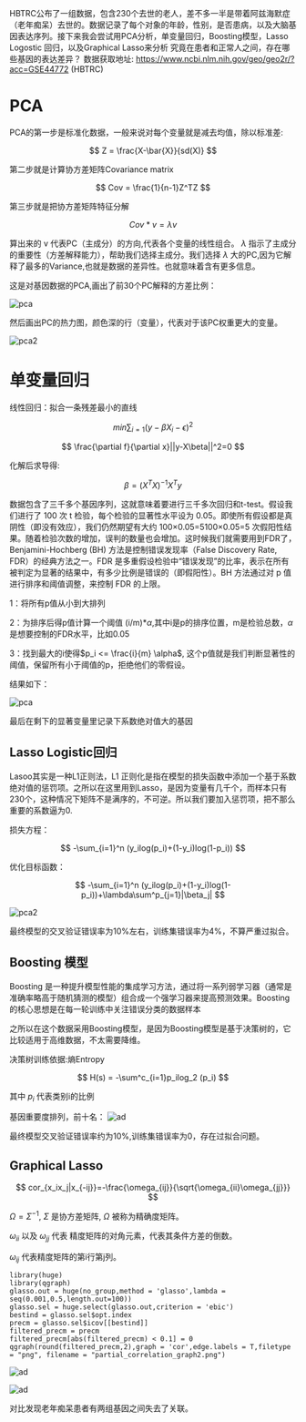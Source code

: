 HBTRC公布了一组数据，包含230个去世的老人，差不多一半是带着阿兹海默症（老年痴呆）去世的。数据记录了每个对象的年龄，性别，是否患病，以及大脑基因表达序列。接下来我会尝试用PCA分析，单变量回归，Boosting模型，Lasso Logostic 回归，以及Graphical Lasso来分析 究竟在患者和正常人之间，存在哪些基因的表达差异？
数据获取地址: https://www.ncbi.nlm.nih.gov/geo/geo2r/?acc=GSE44772  (HBTRC)

# PCA

PCA的第一步是标准化数据，一般来说对每个变量就是减去均值，除以标准差:

$$
Z = \frac{X-\bar{X}}{sd(X)}
$$

第二步就是计算协方差矩阵Covariance matrix

$$
Cov = \frac{1}{n-1}Z^TZ
$$

第三步就是把协方差矩阵特征分解

$$
Cov*v = \lambda v
$$

算出来的 v 代表PC（主成分）的方向,代表各个变量的线性组合。 $\lambda$ 指示了主成分的重要性（方差解释能力），帮助我们选择主成分。我们选择  $\lambda$ 大的PC,因为它解释了最多的Variance,也就是数据的差异性。也就意味着含有更多信息。

这是对基因数据的PCA,画出了前30个PC解释的方差比例：

![pca](https://github.com/Tony980624/Gene-Expression-And-Alzheimer/blob/main/file01/000010.png)

然后画出PC的热力图，颜色深的行（变量），代表对于该PC权重更大的变量。

![pca2](https://github.com/Tony980624/Gene-Expression-And-Alzheimer/blob/main/file01/000011.png)

# 单变量回归

线性回归：拟合一条残差最小的直线

$$
min\sum_{i=1}(y-\beta X_i-\epsilon)^2  
$$

$$
\frac{\partial f}{\partial x}||y-X\beta||^2=0
$$

化解后求导得:

$$
\beta = (X^TX)^{-1}X^Ty
$$

数据包含了三千多个基因序列，这就意味着要进行三千多次回归和t-test。假设我们进行了 100 次 t 检验，每个检验的显著性水平设为 0.05。即使所有假设都是真阴性（即没有效应），我们仍然期望有大约 100×0.05=5100×0.05=5 次假阳性结果。随着检验次数的增加，误判的数量也会增加。这时候我们就需要用到FDR了，Benjamini-Hochberg (BH) 方法是控制错误发现率（False Discovery Rate, FDR）的经典方法之一。FDR 是多重假设检验中“错误发现”的比率，表示在所有被判定为显著的结果中，有多少比例是错误的（即假阳性）。BH 方法通过对 p 值进行排序和阈值调整，来控制 FDR 的上限。

1：将所有p值从小到大排列

2：为排序后得p值计算一个阈值 (i/m)*$\alpha$,其中i是p的排序位置，m是检验总数，$\alpha$  是想要控制的FDR水平，比如0.05

3：找到最大的i使得$p_i <= \frac{i}{m} \alpha$, 这个p值就是我们判断显著性的阈值，保留所有小于阈值的p，拒绝他们的零假设。

结果如下：

![pca](https://github.com/Tony980624/Gene-Expression-And-Alzheimer/blob/main/file01/000014.png)

最后在剩下的显著变量里记录下系数绝对值大的基因

## Lasso Logistic回归

Lasoo其实是一种L1正则法，L1 正则化是指在模型的损失函数中添加一个基于系数绝对值的惩罚项。之所以在这里用到Lasso，是因为变量有几千个，而样本只有230个，这种情况下矩阵不是满序的，不可逆。所以我们要加入惩罚项，把不那么重要的系数逼为0.

损失方程：

$$
-\sum_{i=1}^n (y_ilog(p_i)+(1-y_i)log(1-p_i))
$$

优化目标函数：

$$
-\sum_{i=1}^n (y_ilog(p_i)+(1-y_i)log(1-p_i))+\lambda\sum^p_{j=1}|\beta_j|
$$

![pca2](https://github.com/Tony980624/Gene-Expression-And-Alzheimer/blob/main/file01/000012.png)


最终模型的交叉验证错误率为10%左右，训练集错误率为4%，不算严重过拟合。

## Boosting 模型

Boosting 是一种提升模型性能的集成学习方法，通过将一系列弱学习器（通常是准确率略高于随机猜测的模型）组合成一个强学习器来提高预测效果。Boosting 的核心思想是在每一轮训练中关注错误分类的数据样本

之所以在这个数据采用Boosting模型，是因为Boosting模型是基于决策树的，它比较适用于高维数据，不太需要降维。

决策树训练依据:熵Entropy

$$
H(s) = -\sum^c_{i=1}p_ilog_2 (p_i)
$$

其中 $p_i$ 代表类别i的比例

基因重要度排列，前十名：
![ad](https://github.com/Tony980624/Gene-Expression-And-Alzheimer/blob/main/file01/output.png)

最终模型交叉验证错误率约为10%,训练集错误率为0，存在过拟合问题。

## Graphical Lasso

$$
cor_{x_ix_j|x_{-ij}}=-\frac{\omega_{ij}}{\sqrt{\omega_{ii}\omega_{jj}}}
$$

$\Omega = \Sigma^{-1}$, $\Sigma$ 是协方差矩阵, $\Omega$ 被称为精确度矩阵。

$\omega_{ii}$ 以及 $\omega_{jj}$ 代表 精度矩阵的对角元素，代表其条件方差的倒数。

$\omega_{ij}$ 代表精度矩阵的第i行第j列。


```{r}
library(huge)
library(qgraph)
glasso.out = huge(no_group,method = 'glasso',lambda = seq(0.001,0.5,length.out=100))
glasso.sel = huge.select(glasso.out,criterion = 'ebic')
bestind = glasso.sel$opt.index
precm = glasso.sel$icov[[bestind]]
filtered_precm = precm
filtered_precm[abs(filtered_precm) < 0.1] = 0
qgraph(round(filtered_precm,2),graph = 'cor',edge.labels = T,filetype = "png", filename = "partial_correlation_graph2.png")
```

![ad](https://github.com/Tony980624/Gene-Expression-And-Alzheimer/blob/main/file01/output2.png)

![ad](https://github.com/Tony980624/Gene-Expression-And-Alzheimer/blob/main/file01/output3.png)

对比发现老年痴呆患者有两组基因之间失去了关联。
